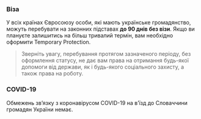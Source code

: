 ### Віза
У всіх країнах Євросоюзу особи, які мають українське громадянство, можуть перебувати на законних підставах **до 90 днів без візи**. Якщо ви плануєте залишитись на більш тривалий термін, вам необхідно оформити Temporary Protection.
>Зверніть увагу, перебування протягом зазначеного періоду, без оформлення статусу, не дає вам права на отримання будь-якої допомоги від держави, як і будь-якого соціального захисту, а також права на роботу.
### COVID-19
Обмежень  зв’язку з коронавірусом COVID-19 на в’їзд до Словаччини громадян України немає.